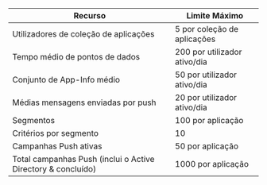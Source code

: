 | Recurso | Limite Máximo |
| --- | --- |
| Utilizadores de coleção de aplicações |5 por coleção de aplicações |
| Tempo médio de pontos de dados |200 por utilizador ativo/dia |
| Conjunto de App-Info médio |50 por utilizador ativo/dia |
| Médias mensagens enviadas por push |20 por utilizador ativo/dia |
| Segmentos |100 por aplicação |
| Critérios por segmento |10 |
| Campanhas Push ativas |50 por aplicação |
| Total campanhas Push (inclui o Active Directory & concluído) |1000 por aplicação |

